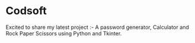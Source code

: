 # Codsoft
Excited to share my latest project :- A password generator, Calculator and Rock Paper Scissors using Python and Tkinter.
